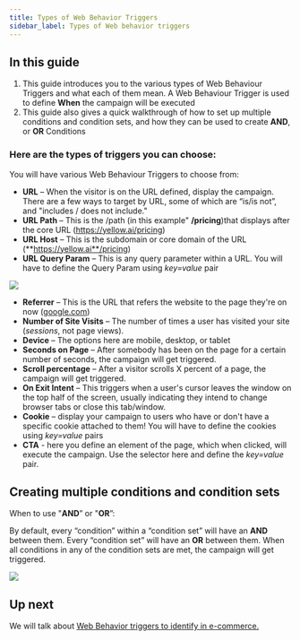 ```yaml
---
title: Types of Web Behavior Triggers
sidebar_label: Types of Web behavior triggers
---
```


## In this guide

1. This guide introduces you to the various types of Web Behaviour Triggers and what each of them mean. A Web Behaviour Trigger is used to define **When** the campaign will be executed
2. This guide also gives a quick walkthrough of how to set up multiple conditions and condition sets, and how they can be used to create **AND**, or **OR** Conditions

### Here are the types of triggers you can choose:

You will have various Web Behaviour Triggers to choose from:

- **URL** – When the visitor is on the URL defined, display the campaign. There are a few ways to target by URL, some of which are “is/is not”, and "includes / does not include."
- **URL Path** – This is the /path (in this example" **/pricing**)that displays after the core URL (https://yellow.ai/pricing)
- **URL Host** – This is the subdomain or core domain of the URL (**https://yellow.ai**/pricing)
- **URL Query Param** – This is any query parameter within a URL. You will have to define the Query Param using _key=value_ pair

![](https://cdn.yellowmessenger.com/d3FDOkTJVTmR1626110277617.gif)

- **Referrer** – This is the URL that refers the website to the page they're on now ([google.com](http://google.com))
- **Number of Site Visits** – The number of times a user has visited your site (_sessions_, not page views).
- **Device** – The options here are mobile, desktop, or tablet
- **Seconds on Page** – After somebody has been on the page for a certain number of seconds, the campaign will get triggered.
- **Scroll percentage** – After a visitor scrolls X percent of a page, the campaign will get triggered.
- **On Exit Intent** – This triggers when a user's cursor leaves the window on the top half of the screen, usually indicating they intend to change browser tabs or close this tab/window.
- **Cookie** – display your campaign to users who have or don't have a specific cookie attached to them! You will have to define the cookies using _key=value_ pairs
- **CTA** - here you define an element of the page, which when clicked, will execute the campaign. Use the selector here and define the _key=value_ pair.

## Creating multiple conditions and condition sets

When to use "**AND**” or "**OR**”:

By default, every “condition” within a “condition set” will have an **AND** between them. Every “condition set” will have an **OR** between them. When all conditions in any of the condition sets are met, the campaign will get triggered.

![](https://cdn.yellowmessenger.com/xRDoOqdVPvPI1626110808224.gif)

## Up next

We will talk about [Web Behavior triggers to identify in e-commerce.](http://docs.yellow.ai/docs/platform_concepts/engagement/inbound/webBehaviourTriggers/webBehaviorsInEcomm)

